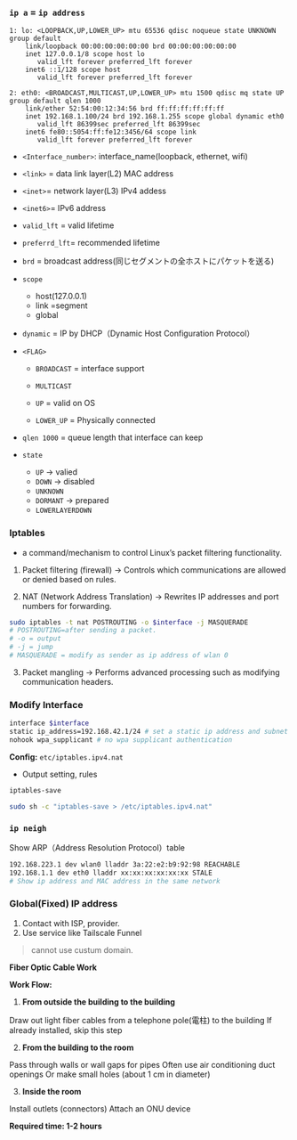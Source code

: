 ### `ip a` = `ip address`

```
1: lo: <LOOPBACK,UP,LOWER_UP> mtu 65536 qdisc noqueue state UNKNOWN group default 
    link/loopback 00:00:00:00:00:00 brd 00:00:00:00:00:00
    inet 127.0.0.1/8 scope host lo
       valid_lft forever preferred_lft forever
    inet6 ::1/128 scope host 
       valid_lft forever preferred_lft forever

2: eth0: <BROADCAST,MULTICAST,UP,LOWER_UP> mtu 1500 qdisc mq state UP group default qlen 1000
    link/ether 52:54:00:12:34:56 brd ff:ff:ff:ff:ff:ff
    inet 192.168.1.100/24 brd 192.168.1.255 scope global dynamic eth0
       valid_lft 86399sec preferred_lft 86399sec
    inet6 fe80::5054:ff:fe12:3456/64 scope link 
       valid_lft forever preferred_lft forever
```

* `<Interface_number>`: interface_name(loopback, ethernet<n>, wifi<n>) 
* `<link>` = data link layer(L2) MAC address
* `<inet>`= network layer(L3) IPv4 addess
* `<inet6>`= IPv6 address
* `valid_lft` = valid lifetime
* `preferrd_lft`= recommended lifetime
* `brd` = broadcast address(同じセグメントの全ホストにパケットを送る)
* `scope`
    * host(127.0.0.1)
    * link =segment
    * global
* `dynamic` = IP by DHCP（Dynamic Host Configuration Protocol）

* `<FLAG>`
    *  `BROADCAST` = interface support

    * `MULTICAST`

    * `UP` = valid on OS

    * `LOWER_UP` = Physically connected

* `qlen 1000` = queue length that interface can keep

* `state`
    * `UP` → valied
    * `DOWN` → disabled
    * `UNKNOWN `
    * `DORMANT` → prepared
    * `LOWERLAYERDOWN`



### Iptables
* a command/mechanism to control Linux’s packet filtering functionality.

1. Packet filtering (firewall)
→ Controls which communications are allowed or denied based on rules.

2. NAT (Network Address Translation)
→ Rewrites IP addresses and port numbers for forwarding.
```bash
sudo iptables -t nat POSTROUTING -o $interface -j MASQUERADE
# POSTROUTING=after sending a packet.
# -o = output
# -j = jump
# MASQUERADE = modify as sender as ip address of wlan 0
```
3. Packet mangling
→ Performs advanced processing such as modifying communication headers.

### Modify Interface
```bash
interface $interface
static ip_address=192.168.42.1/24 # set a static ip address and subnet mask
nohook wpa_supplicant # no wpa supplicant authentication
```

**Config:**
`etc/iptables.ipv4.nat`

* Output setting, rules

```bash
iptables-save

sudo sh -c "iptables-save > /etc/iptables.ipv4.nat"

```

### `ip neigh`
Show ARP（Address Resolution Protocol）table
```bash
192.168.223.1 dev wlan0 lladdr 3a:22:e2:b9:92:98 REACHABLE
192.168.1.1 dev eth0 lladdr xx:xx:xx:xx:xx:xx STALE
# Show ip address and MAC address in the same network
```

### Global(Fixed) IP address

1. Contact with ISP, provider.
2. Use service like Tailscale Funnel
> cannot use custum domain.

**Fiber Optic Cable Work**

**Work Flow:**

1. **From outside the building to the building**

Draw out light fiber cables from a telephone pole(電柱) to the building
If already installed, skip this step

2. **From the building to the room**

Pass through walls or wall gaps for pipes
Often use air conditioning duct openings
Or make small holes (about 1 cm in diameter)

3. **Inside the room**

Install outlets (connectors)
Attach an ONU device

**Required time: 1-2 hours**
